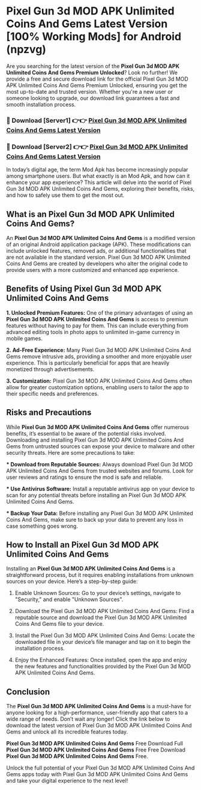 # Pixel Gun 3d MOD APK Unlimited Coins And Gems Latest Version [100% Working Mods] for Android (npzvg)

Are you searching for the latest version of the <strong>Pixel Gun 3d MOD APK Unlimited Coins And Gems Premium Unlocked</strong>? Look no further! We provide a free and secure download link for the official Pixel Gun 3d MOD APK Unlimited Coins And Gems Premium Unlocked, ensuring you get the most up-to-date and trusted version. Whether you're a new user or someone looking to upgrade, our download link guarantees a fast and smooth installation process.


<h3>🔴 Download [Server1] 👉👉 <a href="https://getmodsapk.pages.dev?q=Pixel+Gun+3d+MOD+APK+Unlimited+Coins+And+Gems&ref=4R3">Pixel Gun 3d MOD APK Unlimited Coins And Gems Latest Version</a></h3>

<h3>🔴 Download [Server2] 👉👉 <a href="https://getmodsapk.pages.dev?q=Pixel+Gun+3d+MOD+APK+Unlimited+Coins+And+Gems&ref=4R3">Pixel Gun 3d MOD APK Unlimited Coins And Gems Latest Version</a></h3>


In today’s digital age, the term Mod Apk has become increasingly popular among smartphone users. But what exactly is an Mod Apk, and how can it enhance your app experience? This article will delve into the world of Pixel Gun 3d MOD APK Unlimited Coins And Gems, exploring their benefits, risks, and how to safely use them to get the most out.


<h2>What is an Pixel Gun 3d MOD APK Unlimited Coins And Gems?</h2>

An <strong>Pixel Gun 3d MOD APK Unlimited Coins And Gems</strong> is a modified version of an original Android application package (APK). These modifications can include unlocked features, removed ads, or additional functionalities that are not available in the standard version. Pixel Gun 3d MOD APK Unlimited Coins And Gems are created by developers who alter the original code to provide users with a more customized and enhanced app experience.


<h2>Benefits of Using Pixel Gun 3d MOD APK Unlimited Coins And Gems</h2>

<strong> 1. Unlocked Premium Features:</strong> One of the primary advantages of using an <strong>Pixel Gun 3d MOD APK Unlimited Coins And Gems</strong> is access to premium features without having to pay for them. This can include everything from advanced editing tools in photo apps to unlimited in-game currency in mobile games.

<strong> 2. Ad-Free Experience:</strong> Many Pixel Gun 3d MOD APK Unlimited Coins And Gems remove intrusive ads, providing a smoother and more enjoyable user experience. This is particularly beneficial for apps that are heavily monetized through advertisements.

<strong> 3. Customization:</strong> Pixel Gun 3d MOD APK Unlimited Coins And Gems often allow for greater customization options, enabling users to tailor the app to their specific needs and preferences.


<h2>Risks and Precautions</h2>

While <strong>Pixel Gun 3d MOD APK Unlimited Coins And Gems</strong> offer numerous benefits, it’s essential to be aware of the potential risks involved. Downloading and installing Pixel Gun 3d MOD APK Unlimited Coins And Gems from untrusted sources can expose your device to malware and other security threats. Here are some precautions to take:

<strong> * Download from Reputable Sources:</strong> Always download Pixel Gun 3d MOD APK Unlimited Coins And Gems from trusted websites and forums. Look for user reviews and ratings to ensure the mod is safe and reliable.

<strong> * Use Antivirus Software:</strong> Install a reputable antivirus app on your device to scan for any potential threats before installing an Pixel Gun 3d MOD APK Unlimited Coins And Gems.

<strong> * Backup Your Data:</strong> Before installing any Pixel Gun 3d MOD APK Unlimited Coins And Gems, make sure to back up your data to prevent any loss in case something goes wrong.


<h2>How to Install an Pixel Gun 3d MOD APK Unlimited Coins And Gems</h2>

Installing an <strong>Pixel Gun 3d MOD APK Unlimited Coins And Gems</strong> is a straightforward process, but it requires enabling installations from unknown sources on your device. Here’s a step-by-step guide:

 1. Enable Unknown Sources: Go to your device’s settings, navigate to "Security," and enable "Unknown Sources".

 2. Download the Pixel Gun 3d MOD APK Unlimited Coins And Gems: Find a reputable source and download the Pixel Gun 3d MOD APK Unlimited Coins And Gems file to your device.

 3. Install the Pixel Gun 3d MOD APK Unlimited Coins And Gems: Locate the downloaded file in your device’s file manager and tap on it to begin the installation process.

 4. Enjoy the Enhanced Features: Once installed, open the app and enjoy the new features and functionalities provided by the Pixel Gun 3d MOD APK Unlimited Coins And Gems.


<h2><strong>Conclusion</strong></h2>

The <strong>Pixel Gun 3d MOD APK Unlimited Coins And Gems</strong> is a must-have for anyone looking for a high-performance, user-friendly app that caters to a wide range of needs. Don’t wait any longer! Click the link below to download the latest version of Pixel Gun 3d MOD APK Unlimited Coins And Gems and unlock all its incredible features today.

<strong>Pixel Gun 3d MOD APK Unlimited Coins And Gems</strong> Free Download Full <strong>Pixel Gun 3d MOD APK Unlimited Coins And Gems</strong> Free Free Download <strong>Pixel Gun 3d MOD APK Unlimited Coins And Gems</strong> Free.

Unlock the full potential of your Pixel Gun 3d MOD APK Unlimited Coins And Gems apps today with Pixel Gun 3d MOD APK Unlimited Coins And Gems and take your digital experience to the next level!